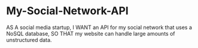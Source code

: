 # My-Social-Network-API
AS A social media startup,  I WANT an API for my social network that uses a NoSQL database, SO THAT my website can handle large amounts of unstructured data.
